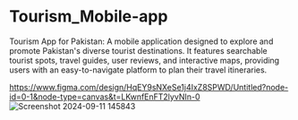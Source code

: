 # Tourism_Mobile-app
Tourism App for Pakistan: A mobile application designed to explore and promote Pakistan's diverse tourist destinations. It features searchable tourist spots, travel guides, user reviews, and interactive maps, providing users with an easy-to-navigate platform to plan their travel itineraries.


https://www.figma.com/design/HqEY9sNXeSe1j4IxZ8SPWD/Untitled?node-id=0-1&node-type=canvas&t=LKwnfEnFT2lyvNIn-0
![Screenshot 2024-09-11 145843](https://github.com/user-attachments/assets/9b54ba74-1d34-4d5c-b8fc-b8020d19b40d)

